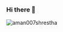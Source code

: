 ### Hi there 👋
<div align="left">
<div align="justify">
<p><img  src="https://github-readme-streak-stats.herokuapp.com/?user=aman007shrestha&" alt="aman007shrestha" /></p>
</div>
</div>

<!--
**aman007shrestha/aman007shrestha** is a ✨ _special_ ✨ repository because its `README.md` (this file) appears on your GitHub profile.

Here are some ideas to get you started:

- 🔭 I’m currently working on ...
- 🌱 I’m currently learning ...
- 👯 I’m looking to collaborate on ...
- 🤔 I’m looking for help with ...
- 💬 Ask me about ...
- 📫 How to reach me: ...
- 😄 Pronouns: ...
- ⚡ Fun fact: ...
-->


